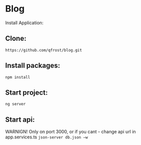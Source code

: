# Blog

Install Application:

## Clone:
`https://github.com/qfrost/blog.git`

## Install packages:
`npm install`

## Start project:
`ng server`

## Start api:
WARNIGN! Only on port 3000, or if you cant - change api url in app.services.ts
`json-server db.json –w`